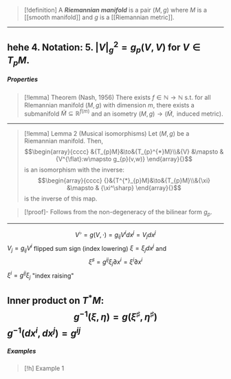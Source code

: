> [!definition]
> A ***Riemannian manifold*** is a pair $(M,g)$ where $M$ is a [[smooth manifold]] and $g$ is a [[Riemannian metric]].

---
hehe
4. Notation: 
5. $\left| V \right|_{g}^{2}=g_{p}(V,V)$ for $V\in T_{p}M$.
---
##### Properties
> [!lemma] Theorem (Nash, 1956)
> There exists $f\in \mathbb{N}\to \mathbb{N}$ s.t. for all RIemannian manifold $(M,g)$ with dimension $m$, there exists a submanifold $\tilde{M}\subseteq \mathbb{R}^{f(m)}$ and an isometry $(M,g)\to(\tilde{M},\text{ induced metric})$.
---
> [!lemma] Lemma 2 (Musical isomorphisms)
> Let $(M,g)$ be a Riemannian manifold. Then, $$\begin{array}{cccc} &{T_{p}M}&\to&{T_{p}^{*}M}\\&{V} &\mapsto & {V^{\flat}:w\mapsto g_{p}(v,w)} \end{array}{}$$is an isomorphism with the inverse: $$\begin{array}{cccc} {}&{T^{*}_{p}M}&\to&{T_{p}M}\\&{\xi} &\mapsto & {\xi^\sharp} \end{array}{}$$is the inverse of this map. 

> [!proof]-
> Follows from the non-degeneracy of the bilinear form $g_{p}$.
---
$$V^\flat=g(V,\cdot )=g_{ij}V^idx^j=V_{j}dx^j$$
$V_{j}=g_{ij}V^i$ flipped sum sign (index lowering)
$\xi=\xi_{j}dx^j$ and 
$$\xi^\sharp=g^{ij}\xi_{j}\partial x^i=\xi^i\partial x^i$$
$\xi^i=g^{ij}\xi_{j}$ "index raising"

Inner product on $T^{*}M$: $$g^{-1}(\xi,\eta)=g(\xi^\sharp,\eta^\sharp)$$
$g^{-1}(dx^i,dx^j)=g^{ij}$
---
##### Examples
> [!h] Example 1
> 